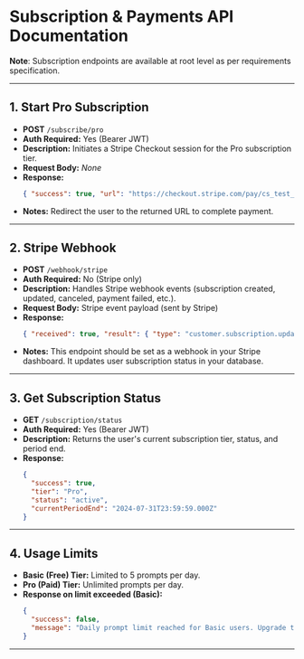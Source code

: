 # Subscription & Payments API Documentation

**Note**: Subscription endpoints are available at root level as per requirements specification.

---

## 1. Start Pro Subscription

- **POST** `/subscribe/pro`
- **Auth Required:** Yes (Bearer JWT)
- **Description:** Initiates a Stripe Checkout session for the Pro subscription tier.
- **Request Body:** _None_
- **Response:**
  ```json
  { "success": true, "url": "https://checkout.stripe.com/pay/cs_test_..." }
  ```
- **Notes:** Redirect the user to the returned URL to complete payment.

---

## 2. Stripe Webhook

- **POST** `/webhook/stripe`
- **Auth Required:** No (Stripe only)
- **Description:** Handles Stripe webhook events (subscription created, updated, canceled, payment failed, etc.).
- **Request Body:** Stripe event payload (sent by Stripe)
- **Response:**
  ```json
  { "received": true, "result": { "type": "customer.subscription.updated" } }
  ```
- **Notes:** This endpoint should be set as a webhook in your Stripe dashboard. It updates user subscription status in your database.

---

## 3. Get Subscription Status

- **GET** `/subscription/status`
- **Auth Required:** Yes (Bearer JWT)
- **Description:** Returns the user's current subscription tier, status, and period end.
- **Response:**
  ```json
  {
    "success": true,
    "tier": "Pro",
    "status": "active",
    "currentPeriodEnd": "2024-07-31T23:59:59.000Z"
  }
  ```

---

## 4. Usage Limits

- **Basic (Free) Tier:** Limited to 5 prompts per day.
- **Pro (Paid) Tier:** Unlimited prompts per day.
- **Response on limit exceeded (Basic):**
  ```json
  {
    "success": false,
    "message": "Daily prompt limit reached for Basic users. Upgrade to Pro for unlimited access."
  }
  ```

---
